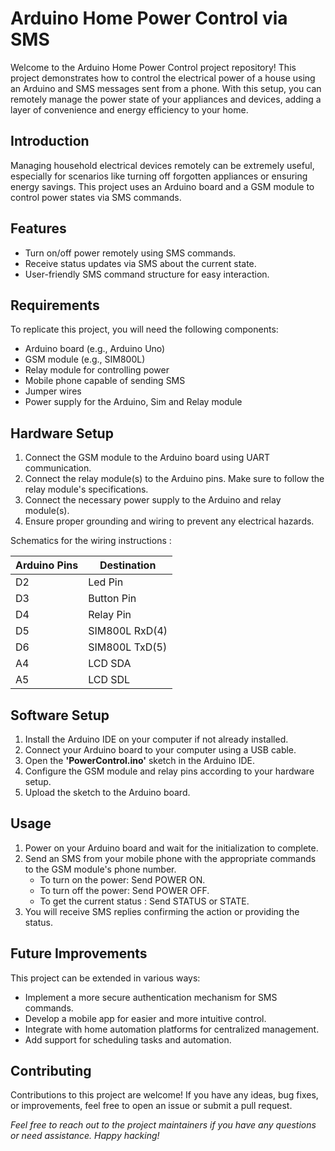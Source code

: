 # Arduino Home Power Control via SMS

Welcome to the Arduino Home Power Control project repository! This project demonstrates how to control the electrical power of a house using an Arduino and SMS messages sent from a phone. With this setup, you can remotely manage the power state of your appliances and devices, adding a layer of convenience and energy efficiency to your home.

## Introduction

Managing household electrical devices remotely can be extremely useful, especially for scenarios like turning off forgotten appliances or ensuring energy savings. This project uses an Arduino board and a GSM module to control power states via SMS commands.

## Features

- Turn on/off power remotely using SMS commands.
- Receive status updates via SMS about the current state.
- User-friendly SMS command structure for easy interaction.

## Requirements

To replicate this project, you will need the following components:

- Arduino board (e.g., Arduino Uno)
- GSM module (e.g., SIM800L)
- Relay module for controlling power
- Mobile phone capable of sending SMS
- Jumper wires
- Power supply for the Arduino, Sim and Relay module

## Hardware Setup

1. Connect the GSM module to the Arduino board using UART communication.
2. Connect the relay module(s) to the Arduino pins. Make sure to follow the relay module's specifications.
3. Connect the necessary power supply to the Arduino and relay module(s).
4. Ensure proper grounding and wiring to prevent any electrical hazards.

Schematics for the wiring instructions : 

| Arduino Pins | Destination |
| ------ | ------ |
| D2 | Led Pin |
| D3 | Button Pin |
| D4 | Relay Pin |
| D5 | SIM800L RxD(4) |
| D6 | SIM800L TxD(5) |
| A4 | LCD SDA |
| A5 | LCD SDL |

## Software Setup

1. Install the Arduino IDE on your computer if not already installed.
2. Connect your Arduino board to your computer using a USB cable.
3. Open the **'PowerControl.ino'** sketch in the Arduino IDE.
4. Configure the GSM module and relay pins according to your hardware setup.
5. Upload the sketch to the Arduino board.


## Usage

1. Power on your Arduino board and wait for the initialization to complete.
2. Send an SMS from your mobile phone with the appropriate commands to the GSM module's phone number.
    * To turn on the power: Send POWER ON.
    * To turn off the power: Send POWER OFF.
    * To get the current status : Send STATUS or STATE.
3. You will receive SMS replies confirming the action or providing the status.

## Future Improvements

This project can be extended in various ways:

- Implement a more secure authentication mechanism for SMS commands.
- Develop a mobile app for easier and more intuitive control.
- Integrate with home automation platforms for centralized management.
- Add support for scheduling tasks and automation.

## Contributing
Contributions to this project are welcome! If you have any ideas, bug fixes, or improvements, feel free to open an issue or submit a pull request.

*Feel free to reach out to the project maintainers if you have any questions or need assistance. Happy hacking!*
